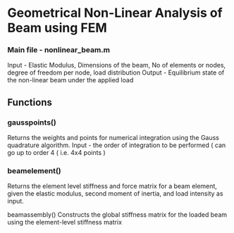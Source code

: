 # Geometrical Non-Linear Analysis of Beam using FEM
### Main file - nonlinear_beam.m 
Input - Elastic Modulus, Dimensions of the beam, No of elements or nodes, degree of freedom per node, load distribution
Output - Equilibrium state of the non-linear beam under the applied load

## Functions 
### gausspoints()
Returns the weights and points for numerical integration using the Gauss quadrature algorithm.
Input - the order of integration to be performed ( can go up to order 4 ( i.e. 4x4 points )

### beamelement()
Returns the element level stiffness and force matrix for a beam element, given the elastic modulus, second moment of inertia, and load intensity as input.

beamassembly() 
Constructs the global stiffness matrix for the loaded beam using the element-level stiffness matrix 


